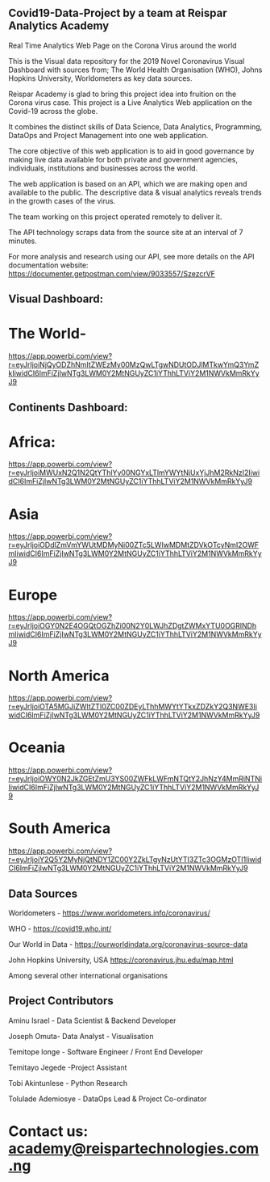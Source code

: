 ## Covid19-Data-Project by a team at Reispar Analytics Academy

Real Time Analytics Web Page on the Corona Virus around the world

This is the Visual data repository for the 2019 Novel Coronavirus Visual Dashboard with sources from; The World Health Organisation (WHO), Johns Hopkins University, Worldometers as key data sources.

Reispar Academy is glad to bring this project idea into fruition on the Corona virus case. This project is a Live Analytics Web application on the Covid-19 across the globe.

It combines the distinct skills of Data Science, Data Analytics, Programming, DataOps and Project Management into one web application. 

The core objective of this web application is to aid in good governance by making live data available for both private and government agencies, individuals, institutions and businesses across the world.

The web application is based on an API, which we are making open and available to the public. The descriptive data & visual analytics reveals trends in the growth cases of the virus. 

The team working on this project operated remotely to deliver it.

The API technology scraps data from the source site at an interval of 7 minutes. 

For more analysis and research using our API, see more details on the API documentation website:
https://documenter.getpostman.com/view/9033557/SzezcrVF 

## Visual Dashboard:

# The World- 
https://app.powerbi.com/view?r=eyJrIjoiNjQyODZhNmItZWEzMy00MzQwLTgwNDUtODJlMTkwYmQ3YmZkIiwidCI6ImFiZjIwNTg3LWM0Y2MtNGUyZC1iYThhLTViY2M1NWVkMmRkYyJ9

## Continents Dashboard:

# Africa:
https://app.powerbi.com/view?r=eyJrIjoiMWUxN2Q1N2QtYThlYy00NGYxLTlmYWYtNjUxYjJhM2RkNzI2IiwidCI6ImFiZjIwNTg3LWM0Y2MtNGUyZC1iYThhLTViY2M1NWVkMmRkYyJ9

# Asia 
https://app.powerbi.com/view?r=eyJrIjoiODdlZmVmYWUtMDMyNi00ZTc5LWIwMDMtZDVkOTcyNmI2OWFmIiwidCI6ImFiZjIwNTg3LWM0Y2MtNGUyZC1iYThhLTViY2M1NWVkMmRkYyJ9

# Europe
https://app.powerbi.com/view?r=eyJrIjoiOGY0N2E4OGQtOGZhZi00N2Y0LWJhZDgtZWMxYTU0OGRlNDhmIiwidCI6ImFiZjIwNTg3LWM0Y2MtNGUyZC1iYThhLTViY2M1NWVkMmRkYyJ9

# North America
https://app.powerbi.com/view?r=eyJrIjoiOTA5MGJiZWItZTI0ZC00ZDEyLThhMWYtYTkxZDZkY2Q3NWE3IiwidCI6ImFiZjIwNTg3LWM0Y2MtNGUyZC1iYThhLTViY2M1NWVkMmRkYyJ9

# Oceania
https://app.powerbi.com/view?r=eyJrIjoiOWY0N2JkZGEtZmU3YS00ZWFkLWFmNTQtY2JhNzY4MmRiNTNiIiwidCI6ImFiZjIwNTg3LWM0Y2MtNGUyZC1iYThhLTViY2M1NWVkMmRkYyJ9

# South America 
https://app.powerbi.com/view?r=eyJrIjoiY2Q5Y2MyNjQtNDY1ZC00Y2ZkLTgyNzUtYTI3ZTc3OGMzOTI1IiwidCI6ImFiZjIwNTg3LWM0Y2MtNGUyZC1iYThhLTViY2M1NWVkMmRkYyJ9

## Data Sources
Worldometers - https://www.worldometers.info/coronavirus/

WHO - https://covid19.who.int/ 

Our World in Data - https://ourworldindata.org/coronavirus-source-data

John Hopkins University, USA https://coronavirus.jhu.edu/map.html

Among several other international organisations

## Project Contributors
Aminu Israel - Data Scientist & Backend Developer

Joseph Omuta- Data Analyst - Visualisation

Temitope longe - Software Engineer / Front End Developer

Temitayo Jegede -Project Assistant

Tobi Akintunlese - Python Research 

Tolulade Ademiosye - DataOps Lead & Project Co-ordinator

# Contact us: academy@reispartechnologies.com.ng 

